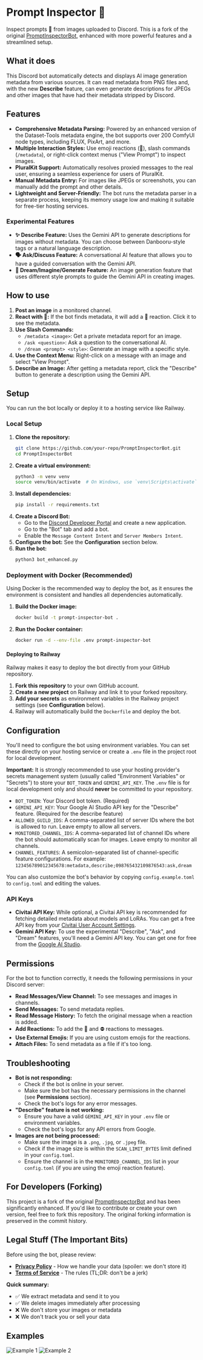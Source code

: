 # Prompt Inspector 🔎

Inspect prompts 🔎 from images uploaded to Discord. This is a fork of the original [PromptInspectorBot](https://github.com/sALTaccount/PromptInspectorBot), enhanced with more powerful features and a streamlined setup.

## What it does

This Discord bot automatically detects and displays AI image generation metadata from various sources. It can read metadata from PNG files and, with the new **Describe** feature, can even generate descriptions for JPEGs and other images that have had their metadata stripped by Discord.

## Features

*   **Comprehensive Metadata Parsing:** Powered by an enhanced version of the Dataset-Tools metadata engine, the bot supports over 200 ComfyUI node types, including FLUX, PixArt, and more.
*   **Multiple Interaction Styles:** Use emoji reactions (🔎), slash commands (`/metadata`), or right-click context menus ("View Prompt") to inspect images.
*   **PluralKit Support:** Automatically resolves proxied messages to the real user, ensuring a seamless experience for users of PluralKit.
*   **Manual Metadata Entry:** For images like JPEGs or screenshots, you can manually add the prompt and other details.
*   **Lightweight and Server-Friendly:** The bot runs the metadata parser in a separate process, keeping its memory usage low and making it suitable for free-tier hosting services.

### Experimental Features

*   **✨ Describe Feature:** Uses the Gemini API to generate descriptions for images without metadata. You can choose between Danbooru-style tags or a natural language description.
*   **🗣️ Ask/Discuss Feature:** A conversational AI feature that allows you to have a guided conversation with the Gemini API.
*   **🎨 Dream/Imagine/Generate Feature:** An image generation feature that uses different style prompts to guide the Gemini API in creating images.

## How to use

1.  **Post an image** in a monitored channel.
2.  **React with 🔎:** If the bot finds metadata, it will add a 🔎 reaction. Click it to see the metadata.
3.  **Use Slash Commands:**
    *   `/metadata <image>`: Get a private metadata report for an image.
    *   `/ask <question>`: Ask a question to the conversational AI.
    *   `/dream <prompt> <style>`: Generate an image with a specific style.
4.  **Use the Context Menu:** Right-click on a message with an image and select "View Prompt".
5.  **Describe an Image:** After getting a metadata report, click the "Describe" button to generate a description using the Gemini API.

## Setup

You can run the bot locally or deploy it to a hosting service like Railway.

### Local Setup

1.  **Clone the repository:**
    ```bash
    git clone https://github.com/your-repo/PromptInspectorBot.git
    cd PromptInspectorBot
    ```
2.  **Create a virtual environment:**
    ```bash
    python3 -m venv venv
    source venv/bin/activate  # On Windows, use `venv\Scripts\activate`
    ```
3.  **Install dependencies:**
    ```bash
    pip install -r requirements.txt
    ```
4.  **Create a Discord Bot:**
    *   Go to the [Discord Developer Portal](https://discord.com/developers/applications) and create a new application.
    *   Go to the "Bot" tab and add a bot.
    *   Enable the `Message Content Intent` and `Server Members Intent`.
5.  **Configure the bot:** See the **Configuration** section below.
6.  **Run the bot:**
    ```bash
    python3 bot_enhanced.py
    ```

### Deployment with Docker (Recommended)

Using Docker is the recommended way to deploy the bot, as it ensures the environment is consistent and handles all dependencies automatically.

1.  **Build the Docker image:**
    ```bash
    docker build -t prompt-inspector-bot .
    ```
2.  **Run the Docker container:**
    ```bash
    docker run -d --env-file .env prompt-inspector-bot
    ```

#### Deploying to Railway

Railway makes it easy to deploy the bot directly from your GitHub repository.

1.  **Fork this repository** to your own GitHub account.
2.  **Create a new project** on Railway and link it to your forked repository.
3.  **Add your secrets** as environment variables in the Railway project settings (see **Configuration** below).
4.  Railway will automatically build the `Dockerfile` and deploy the bot.

## Configuration

You'll need to configure the bot using environment variables. You can set these directly on your hosting service or create a `.env` file in the project root for local development.

**Important:** It is strongly recommended to use your hosting provider's secrets management system (usually called "Environment Variables" or "Secrets") to store your `BOT_TOKEN` and `GEMINI_API_KEY`. The `.env` file is for local development only and should **never** be committed to your repository.

*   `BOT_TOKEN`: Your Discord bot token. (Required)
*   `GEMINI_API_KEY`: Your Google AI Studio API key for the "Describe" feature. (Required for the describe feature)
*   `ALLOWED_GUILD_IDS`: A comma-separated list of server IDs where the bot is allowed to run. Leave empty to allow all servers.
*   `MONITORED_CHANNEL_IDS`: A comma-separated list of channel IDs where the bot should automatically scan for images. Leave empty to monitor all channels.
*   `CHANNEL_FEATURES`: A semicolon-separated list of channel-specific feature configurations. For example: `123456789012345678:metadata,describe;098765432109876543:ask,dream`

You can also customize the bot's behavior by copying `config.example.toml` to `config.toml` and editing the values.

### API Keys

*   **Civitai API Key:** While optional, a Civitai API key is recommended for fetching detailed metadata about models and LoRAs. You can get a free API key from your [Civitai User Account Settings](https://civitai.com/user/account).
*   **Gemini API Key:** To use the experimental "Describe", "Ask", and "Dream" features, you'll need a Gemini API key. You can get one for free from the [Google AI Studio](https://aistudio.google.com/app/apikey).

## Permissions

For the bot to function correctly, it needs the following permissions in your Discord server:

*   **Read Messages/View Channel:** To see messages and images in channels.
*   **Send Messages:** To send metadata replies.
*   **Read Message History:** To fetch the original message when a reaction is added.
*   **Add Reactions:** To add the 🔎 and ⛔ reactions to messages.
*   **Use External Emojis:** If you are using custom emojis for the reactions.
*   **Attach Files:** To send metadata as a file if it's too long.

## Troubleshooting

*   **Bot is not responding:**
    *   Check if the bot is online in your server.
    *   Make sure the bot has the necessary permissions in the channel (see **Permissions** section).
    *   Check the bot's logs for any error messages.
*   **"Describe" feature is not working:**
    *   Ensure you have a valid `GEMINI_API_KEY` in your `.env` file or environment variables.
    *   Check the bot's logs for any API errors from Google.
*   **Images are not being processed:**
    *   Make sure the image is a `.png`, `.jpg`, or `.jpeg` file.
    *   Check if the image size is within the `SCAN_LIMIT_BYTES` limit defined in your `config.toml`.
    *   Ensure the channel is in the `MONITORED_CHANNEL_IDS` list in your `config.toml` (if you are using the emoji reaction feature).

## For Developers (Forking)

This project is a fork of the original [PromptInspectorBot](https://github.com/sALTaccount/PromptInspectorBot) and has been significantly enhanced. If you'd like to contribute or create your own version, feel free to fork this repository. The original forking information is preserved in the commit history.

## Legal Stuff (The Important Bits)

Before using the bot, please review:
- **[Privacy Policy](PRIVACY.md)** - How we handle your data (spoiler: we don't store it)
- **[Terms of Service](TERMS_OF_SERVICE.md)** - The rules (TL;DR: don't be a jerk)

**Quick summary:**
- ✅ We extract metadata and send it to you
- ✅ We delete images immediately after processing
- ❌ We don't store your images or metadata
- ❌ We don't track you or sell your data

## Examples

![Example 1](images/2023-03-09_00-14.png)
![Example 2](images/2023-03-09_00-14_1.png)
